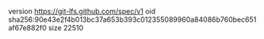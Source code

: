 version https://git-lfs.github.com/spec/v1
oid sha256:90e43e2f4b013bc37a653b393c012355089960a84086b760bec651af67e882f0
size 22510
